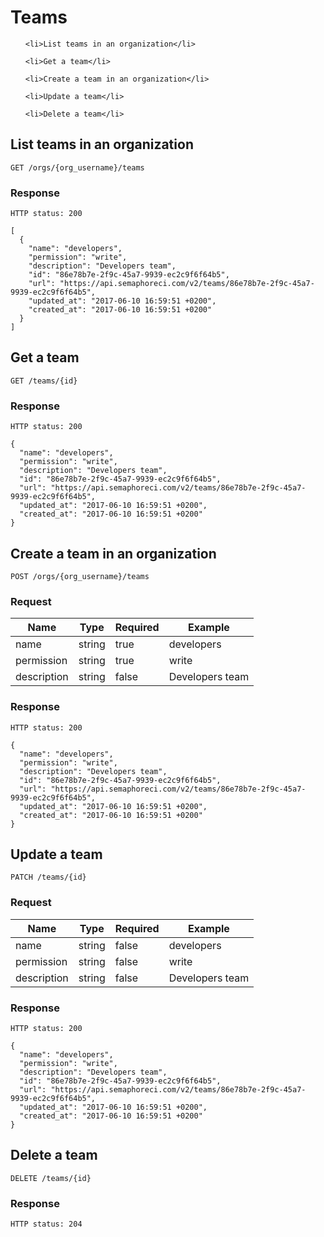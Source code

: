 # Teams

<ol type="i">
  
    <li>List teams in an organization</li>
  
    <li>Get a team</li>
  
    <li>Create a team in an organization</li>
  
    <li>Update a team</li>
  
    <li>Delete a team</li>
  
</ol>


## List teams in an organization

```
GET /orgs/{org_username}/teams
```



### Response


```
HTTP status: 200

[
  {
    "name": "developers",
    "permission": "write",
    "description": "Developers team",
    "id": "86e78b7e-2f9c-45a7-9939-ec2c9f6f64b5",
    "url": "https://api.semaphoreci.com/v2/teams/86e78b7e-2f9c-45a7-9939-ec2c9f6f64b5",
    "updated_at": "2017-06-10 16:59:51 +0200",
    "created_at": "2017-06-10 16:59:51 +0200"
  }
]
```



## Get a team

```
GET /teams/{id}
```



### Response


```
HTTP status: 200

{
  "name": "developers",
  "permission": "write",
  "description": "Developers team",
  "id": "86e78b7e-2f9c-45a7-9939-ec2c9f6f64b5",
  "url": "https://api.semaphoreci.com/v2/teams/86e78b7e-2f9c-45a7-9939-ec2c9f6f64b5",
  "updated_at": "2017-06-10 16:59:51 +0200",
  "created_at": "2017-06-10 16:59:51 +0200"
}
```



## Create a team in an organization

```
POST /orgs/{org_username}/teams
```


### Request


| Name | Type | Required | Example |
| ---- | ---- | -------- | ------- |
| name | string | true | developers |
| permission | string | true | write |
| description | string | false | Developers team |



### Response


```
HTTP status: 200

{
  "name": "developers",
  "permission": "write",
  "description": "Developers team",
  "id": "86e78b7e-2f9c-45a7-9939-ec2c9f6f64b5",
  "url": "https://api.semaphoreci.com/v2/teams/86e78b7e-2f9c-45a7-9939-ec2c9f6f64b5",
  "updated_at": "2017-06-10 16:59:51 +0200",
  "created_at": "2017-06-10 16:59:51 +0200"
}
```



## Update a team

```
PATCH /teams/{id}
```


### Request


| Name | Type | Required | Example |
| ---- | ---- | -------- | ------- |
| name | string | false | developers |
| permission | string | false | write |
| description | string | false | Developers team |



### Response


```
HTTP status: 200

{
  "name": "developers",
  "permission": "write",
  "description": "Developers team",
  "id": "86e78b7e-2f9c-45a7-9939-ec2c9f6f64b5",
  "url": "https://api.semaphoreci.com/v2/teams/86e78b7e-2f9c-45a7-9939-ec2c9f6f64b5",
  "updated_at": "2017-06-10 16:59:51 +0200",
  "created_at": "2017-06-10 16:59:51 +0200"
}
```



## Delete a team

```
DELETE /teams/{id}
```



### Response


```
HTTP status: 204
```



